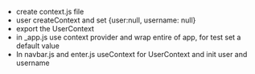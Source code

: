 - create context.js file
- user createContext and set {user:null, username: null}
- export the UserContext
- in _app.js use context provider and wrap entire of app, for test set a default value
- In navbar.js and enter.js useContext for UserContext and init user and username